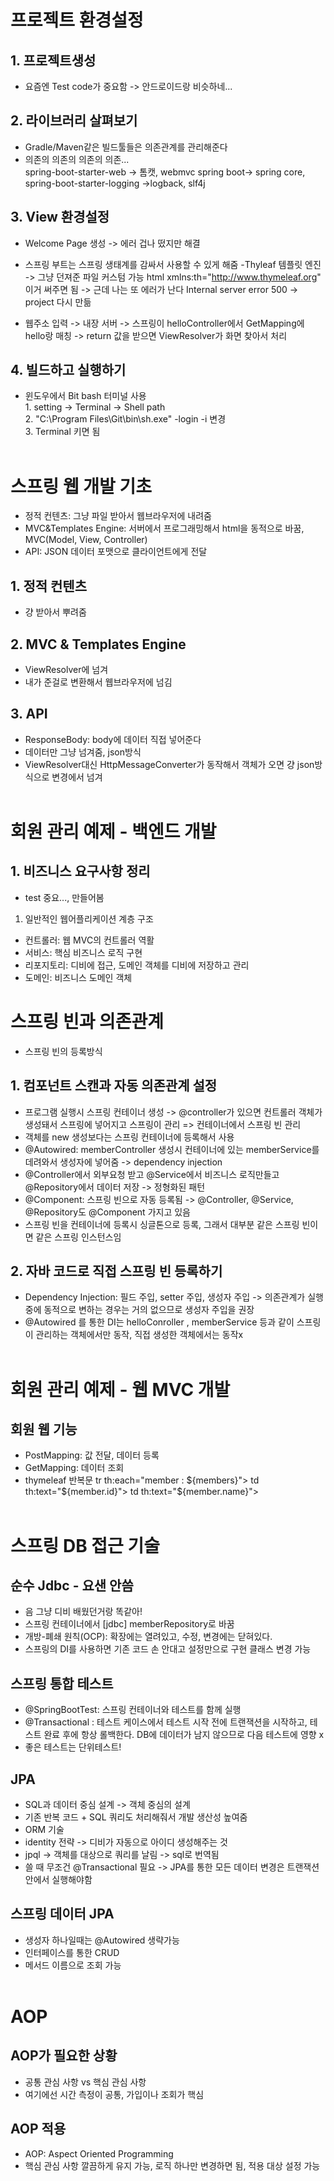 # 프로젝트 환경설정
## 1. 프로젝트생성
- 요즘엔 Test code가 중요함 -> 안드로이드랑 비슷하네...
## 2. 라이브러리 살펴보기
- Gradle/Maven같은 빌드툴들은 의존관계를 관리해준다
- 의존의 의존의 의존의 의존...  
spring-boot-starter-web -> 톰캣, webmvc
spring boot-> spring core, spring-boot-starter-logging ->logback, slf4j
## 3. View 환경설정
- Welcome Page 생성 -> 에러 겁나 떴지만 해결
- 스프링 부트는 스프링 생태계를 감싸서 사용할 수 있게 해줌
-Thyleaf 템플릿 엔진 -> 그냥 던져준 파일 커스텀 가능
html xmlns:th="http://www.thymeleaf.org" 이거 써주면 됨 -> 근데 나는 또 에러가 난다 Internal server error 500 -> project 다시 만듦

- 웹주소 입력 -> 내장 서버 -> 스프링이 helloController에서 GetMapping에 hello랑 매칭 -> return 값을 받으면 ViewResolver가 화면 찾아서 처리
## 4. 빌드하고 실행하기
- 윈도우에서 Bit bash 터미널 사용<br>1. setting -> Terminal -> Shell path<br>2. "C:\Program Files\Git\bin\sh.exe" -login -i 변경<br> 3. Terminal 키면 됨
<br><br>
# 스프링 웹 개발 기초
- 정적 컨텐츠: 그냥 파일 받아서 웹브라우저에 내려줌
- MVC&Templates Engine: 서버에서 프로그래밍해서 html을 동적으로 바꿈, MVC(Model, View, Controller)
- API: JSON 데이터 포맷으로 클라이언트에게 전달
## 1. 정적 컨텐츠 
- 걍 받아서 뿌려줌
## 2. MVC & Templates Engine
- ViewResolver에 넘겨
- 내가 준걸로 변환해서 웹브라우저에 넘김
## 3. API
- ResponseBody: body에 데이터 직접 넣어준다
- 데이터만 그냥 넘겨줌, json방식
- ViewResolver대신 HttpMessageConverter가 동작해서 객체가 오면 걍 json방식으로 변경에서 넘겨
<br><br>
# 회원 관리 예제 - 백엔드 개발
## 1. 비즈니스 요구사항 정리
- test 중요..., 만들어봄
1. 일반적인 웹어플리케이션 계층 구조
- 컨트롤러: 웹 MVC의 컨트롤러 역활
- 서비스: 핵심 비즈니스 로직 구현
- 리포지토리: 디비에 접근, 도메인 객체를 디비에 저장하고 관리
- 도메인: 비즈니스 도메인 객체

# 스프링 빈과 의존관계
 - 스프링 빈의 등록방식
## 1. 컴포넌트 스캔과 자동 의존관계 설정
- 프로그램 실행시 스프링 컨테이너 생성 -> @controller가 있으면 컨트롤러 객체가 생성돼서 스프링에 넣어지고 스프링이 관리 => 컨테이너에서 스프링 빈 관리
- 객체를 new 생성보다는 스프링 컨테이너에 등록해서 사용
- @Autowired: memberController 생성시 컨테이너에 있는 memberService를 데려와서 생성자에 넣어줌 -> dependency injection
- @Controller에서 외부요청 받고 @Service에서 비즈니스 로직만들고 @Repository에서 데이터 저장 -> 정형화된 패턴
- @Component: 스프링 빈으로 자동 등록됨 -> @Controller, @Service, @Repository도 @Component 가지고 있음
- 스프링 빈을 컨테이너에 등록시 싱글톤으로 등록, 그래서 대부분 같은 스프링 빈이면 같은 스프링 인스턴스임
## 2. 자바 코드로 직접 스프링 빈 등록하기
- Dependency Injection: 필드 주입, setter 주입, 생성자 주입 -> 의존관계가 실행중에 동적으로 변하는 경우는 거의 없으므로 생성자 주입을 권장
- @Autowired 를 통한 DI는 helloConroller , memberService 등과 같이 스프링이 관리하는 객체에서만 동작, 직접 생성한 객체에서는 동작x
<br><br>
# 회원 관리 예제 - 웹 MVC 개발
## 회원 웹 기능
- PostMapping: 값 전달, 데이터 등록
- GetMapping: 데이터 조회
- thymeleaf 반복문
tr th:each="member : ${members}">
                td th:text="${member.id}"></td>
                td th:text="${member.name}"></td>
<br><br>
# 스프링 DB 접근 기술
## 순수 Jdbc - 요샌 안씀
- 음 그냥 디비 배웠던거랑 똑같아!
- 스프링 컨테이너에서 [jdbc] memberRepository로 바꿈
- 개방-폐쇄 원칙(OCP): 확장에는 열려있고, 수정, 변경에는 닫혀있다.
- 스프링의 DI를 사용하면 기존 코드 손 안대고 설정만으로 구현 클래스 변경 가능
## 스프링 통합 테스트
- @SpringBootTest: 스프링 컨테이너와 테스트를 함께 실행
- @Transactional : 테스트 케이스에서 테스트 시작 전에 트랜잭션을 시작하고, 테스트 완료 후에 항상 롤백한다. DB에 데이터가 남지 않으므로 다음 테스트에 영향 x
- 좋은 테스트는 단위테스트!
## JPA
- SQL과 데이터 중심 설계 -> 객체 중심의 설계
- 기존 반복 코드 + SQL 쿼리도 처리해줘서 개발 생산성 높여줌
- ORM 기술
- identity 전략 -> 디비가 자동으로 아이디 생성해주는 것
- jpql -> 객체를 대상으로 쿼리를 날림 -> sql로 번역됨
- 쓸 때 무조건 @Transactional 필요 -> JPA를 통한 모든 데이터 변경은 트랜잭션 안에서 실행해야함
## 스프링 데이터 JPA
- 생성자 하나일때는 @Autowired 생략가능
- 인터페이스를 통한 CRUD
- 메서드 이름으로 조회 가능
<br><br>
# AOP
## AOP가 필요한 상황
- 공통 관심 사항 vs 핵심 관심 사항
- 여기에선 시간 측정이 공통, 가입이나 조회가 핵심
## AOP 적용
- AOP: Aspect Oriented Programming
- 핵심 관심 사항 깔끔하게 유지 가능, 로직 하나만 변경하면 됨, 적용 대상 설정 가능